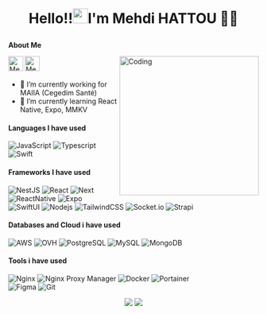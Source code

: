 # <p align="center"> **Hello!!<img src="https://raw.githubusercontent.com/KarthikNayak024/KarthikNayak024/master/assets/wave.gif" alt="waving hand" width="30px">I'm Mehdi HATTOU** 🎯️🚀️</p>
**About Me**

<a href="https://x.com/Mehdi_Hattou">
  <img align="left" alt="Mehdi Twitter" width="30px" src="https://raw.githubusercontent.com/rahuldkjain/github-profile-readme-generator/master/src/images/icons/Social/twitter.svg" />
</a>
<a href="https://www.linkedin.com/in/mehdi-hattou/">
  <img align="left" alt="Mehdi Linkdein" width="30px" src="https://raw.githubusercontent.com/rahuldkjain/github-profile-readme-generator/master/src/images/icons/Social/linked-in-alt.svg" />
</a>
<img align="right" alt="Coding" width="280" src="https://media0.giphy.com/media/v1.Y2lkPTc5MGI3NjExNW56NTNtOGZjOWMwcGtjMWRzcXU0NmFqdHI2Y29iZnIzMmN1bGVqcyZlcD12MV9pbnRlcm5hbF9naWZfYnlfaWQmY3Q9Zw/Yfl7CS7vQqnebA69aH/giphy.webp">

<br/>
<br/>

- 💼 I’m currently working for MAIIA (Cegedim Santé)
- 🌱 I’m currently learning React Native, Expo, MMKV

#### Languages I have used

![JavaScript](https://img.shields.io/badge/-JavaScript-000000?style=flat&logo=JavaScript)
![Typescript](https://img.shields.io/badge/-TypeScript-000000?style=flat&logo=Typescript)
![Swift](https://img.shields.io/badge/-Swift-000000?style=flat&logo=Swift)

#### Frameworks I have used

![NestJS](https://img.shields.io/badge/-NestJS-000000?style=flat&logo=nestjs)
![React](https://img.shields.io/badge/-React.js-000000?style=flat&logo=React)
![Next](https://img.shields.io/badge/-Next.js-000000?style=flat&logo=Next.js)
![ReactNative](https://img.shields.io/badge/-React%20Native-000000?style=flat&logo=React)
![Expo](https://img.shields.io/badge/-Expo-000000?style=flat&logo=expo)
<br/>
![SwiftUI](https://img.shields.io/badge/-SwiftUI-000000?style=flat&logo=swift)
![Nodejs](https://img.shields.io/badge/-Node.js-000000?style=flat&logo=node.js)
![TailwindCSS](https://img.shields.io/badge/-TailwindCSS-000000?style=flat&logo=tailwindcss)
![Socket.io](https://img.shields.io/badge/-Socket.io-000000?style=flat&logo=socket.io)
![Strapi](https://img.shields.io/badge/-Strapi-000000?style=flat&logo=strapi)

#### Databases and Cloud i have used

![AWS](https://img.shields.io/badge/-AWS-000000?style=flat&logo=amazon)
![OVH](https://img.shields.io/badge/-OVH-000000?style=flat&logo=ovh)
![PostgreSQL](https://img.shields.io/badge/-PostgreSQL-000000?style=flat&logo=postgresql)
![MySQL](https://img.shields.io/badge/-MySQL-000000?style=flat&logo=mysql)
![MongoDB](https://img.shields.io/badge/-MongoDB-000000?style=flat&logo=mongodb)

#### Tools i have used

![Nginx](https://img.shields.io/badge/-Nginx-000000?style=flat&logo=nginx)
![Nginx Proxy Manager](https://img.shields.io/badge/-Nginx%20Proxy%20Manager-000000?style=flat&logo=nginx)
![Docker](https://img.shields.io/badge/-Docker-000000?style=flat&logo=docker)
![Portainer](https://img.shields.io/badge/-Portainer-000000?style=flat&logo=portainer)
<br/>
![Figma](https://img.shields.io/badge/-Figma-000000?style=flat&logo=figma)
![Git](https://img.shields.io/badge/-Git-000000?style=flat&logo=git)

<p align="center">
<img src="https://github-readme-stats.vercel.app/api/top-langs/?username=teczer&hide_langs_below=1&layout=compact&theme=dark">
<img src="https://github-readme-stats.vercel.app/api?username=teczer&show_icons=true&theme=dark">
</p>
